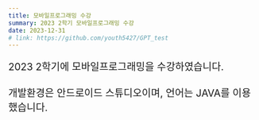 ```yaml
---
title: 모바일프로그래밍 수강
summary: 2023 2학기 모바일프로그래밍 수강
date: 2023-12-31
# link: https://github.com/youth5427/GPT_test
---
```


<p style="font-size: 20px;">
2023 2학기에 모바일프로그래밍을 수강하였습니다.
<br><br>
개발환경은 안드로이드 스튜디오이며, 언어는 JAVA를 이용했습니다.
<br><br>
</p>

